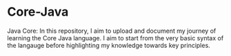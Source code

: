# Core-Java
Java Core:
In this repository, I aim to upload and document my journey of learning the Core Java language. 
I aim to start from the very basic syntax of the langauge before highlighting my knowledge towards key principles. 
